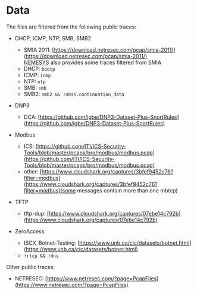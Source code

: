 # Data

The files are filtered from the following public traces:
* DHCP, ICMP, NTP, SMB, SMB2
    - SMIA 2011: [https://download.netresec.com/pcap/smia-2011/](https://download.netresec.com/pcap/smia-2011/)  
    [NEMESYS](https://github.com/vs-uulm/nemesys/) also provides some traces filtered from SMIA
    - DHCP: `bootp`
    - ICMP: `icmp`
    - NTP: `ntp`
    - SMB: `smb`
    - SMB2: `smb2 && !nbss.continuation_data`

* DNP3
    - DCA: [https://github.com/igbe/DNP3-Dataset-Plus-SnortRules](https://github.com/igbe/DNP3-Dataset-Plus-SnortRules)

* Modbus
    - ICS: [https://github.com/ITI/ICS-Security-Tools/blob/master/pcaps/bro/modbus/modbus.pcap](https://github.com/ITI/ICS-Security-Tools/blob/master/pcaps/bro/modbus/modbus.pcap)
    - other: [https://www.cloudshark.org/captures/3bfef9452c76?filter=modbus](https://www.cloudshark.org/captures/3bfef9452c76?filter=modbus)(some messages contain more than one mbtcp)

* TFTP
    - tftp-dup: [https://www.cloudshark.org/captures/07ebe14c792b](https://www.cloudshark.org/captures/07ebe14c792b)

* ZeroAccess
    - ISCX_Botnet-Testing: [https://www.unb.ca/cic/datasets/botnet.html](https://www.unb.ca/cic/datasets/botnet.html)
    - `!rtcp && !dns`

Other public traces:
* NETRESEC: [https://www.netresec.com/?page=PcapFiles](https://www.netresec.com/?page=PcapFiles)
